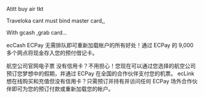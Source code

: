 Atitt buy air tkt 

Traveloka cant must bind master card,,

With gcash ,grab card...



ecCash ECPay 
无需排队即可重新加载帐户的所有好处！通过 ECPay 的 9,000 多个网点将现金存入您的预付借记卡。


航空公司官网电子票
没有信用卡？不用担心！您现在可以通过您选择的航空公司预订您梦想中的假期，并通过 ECPay 在全国的合作伙伴支付您的机票。
ecLink
想在线购买和充值但没有信用卡？只需预订并持有并访问任何 ECPay 场外合作伙伴即可为您的预订付款或重新加载您的帐户。


